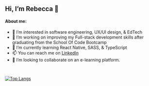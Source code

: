 ## Hi, I’m Rebecca 👋

#### About me:

- 👀 I’m interested in software engineering, UX/UI design, & EdTech
- 🌱 I’m working on improving my Full-stack development skills after graduating from the School Of Code Bootcamp
- 🧠 I’m currently learning React Native, SASS, & TypeScript
- 📫 You can reach me on [LinkedIn](https://www.linkedin.com/in/rebecca1994/)
- 💞️ I’m looking to collaborate on an e-learning platform.

<br>

[![Top Langs](https://github-readme-stats.vercel.app/api/top-langs/?username=rebeccatuffnell)](https://github.com/rebeccatuffnell/github-readme-stats)
